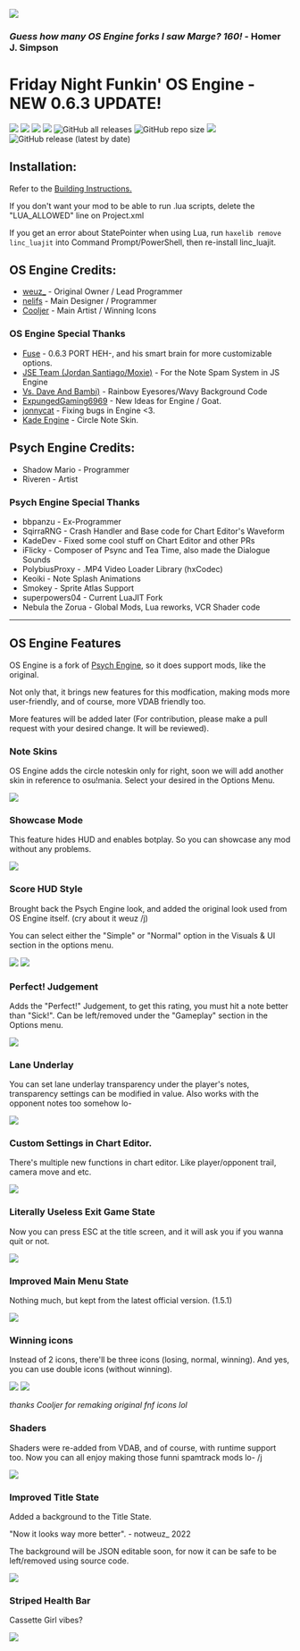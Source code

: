 ![](https://pbs.twimg.com/media/GUgvjl2XoAA7nyC?format=jpg&name=small)
### *Guess how many OS Engine forks I saw Marge? 160!* - Homer J. Simpson

# Friday Night Funkin' OS Engine - NEW 0.6.3 UPDATE!
![](https://img.shields.io/github/issues/FuseIsHere813/FNF-OSEngine-New) ![](https://img.shields.io/github/forks/FuseIsHere813/FNF-OSEngine-New) ![](https://img.shields.io/github/stars/FuseIsHere813/FNF-OSEngine-New) ![](https://img.shields.io/github/license/FuseIsHere813/FNF-OSEngine-New) ![GitHub all releases](https://img.shields.io/github/downloads/FuseIsHere813/FNF-OSEngine-New/total) ![GitHub repo size](https://img.shields.io/github/repo-size/FuseIsHere813/FNF-OSEngine-New) ![](https://img.shields.io/github/contributors/FuseIsHere813/FNF-OSEngine-New) ![GitHub release (latest by date)](https://img.shields.io/github/downloads/FuseIsHere813/FNF-OSEngine-New/latest/total)

## Installation:

Refer to the [Building Instructions.](https://github.com/FuseIsHere813/FNF-OSEngine-New/wiki/Library-Versions)

If you don't want your mod to be able to run .lua scripts, delete the "LUA_ALLOWED" line on Project.xml

If you get an error about StatePointer when using Lua, run `haxelib remove linc_luajit` into Command Prompt/PowerShell, then re-install linc_luajit.

## OS Engine Credits:
* [weuz_](https://github.com/notweuz) - Original Owner / Lead Programmer
* [nelifs](https://github.com/nelifs) - Main Designer / Programmer
* [Cooljer](https://github.com/cooljer) - Main Artist / Winning Icons

### OS Engine Special Thanks
* [Fuse](https://github.com/FuseIsHere813) - 0.6.3 PORT HEH-, and his smart brain for more customizable options.
* [JSE Team (Jordan Santiago/Moxie)](https://github.com/JordanSantiagoYT/FNF-JS-Engine) - For the Note Spam System in JS Engine
* [Vs. Dave And Bambi)](https://twitter.com/vsdaveandbambi) - Rainbow Eyesores/Wavy Background Code
* [ExpungedGaming6969](youtube.com/@ExpungedGaming6969) - New Ideas for Engine / Goat.
* [jonnycat](https://github.com/McJonnycat) - Fixing bugs in Engine <3.
* [Kade Engine](https://gamebanana.com/mods/44291) - Circle Note Skin.

## Psych Engine Credits:
* Shadow Mario - Programmer
* Riveren - Artist

### Psych Engine Special Thanks
* bbpanzu - Ex-Programmer
* SqirraRNG - Crash Handler and Base code for Chart Editor's Waveform
* KadeDev - Fixed some cool stuff on Chart Editor and other PRs
* iFlicky - Composer of Psync and Tea Time, also made the Dialogue Sounds
* PolybiusProxy - .MP4 Video Loader Library (hxCodec)
* Keoiki - Note Splash Animations
* Smokey - Sprite Atlas Support
* superpowers04 - Current LuaJIT Fork
* Nebula the Zorua - Global Mods, Lua reworks, VCR Shader code
_____________________________________

## OS Engine Features

OS Engine is a fork of [Psych Engine](https://github.com/shadowmario/psychengine/tag/0.6.2), so it does support mods, like the original.

Not only that, it brings new features for this modfication, making mods more user-friendly, and of course, more VDAB friendly too.

More features will be added later (For contribution, please make a pull request with your desired change. It will be reviewed).

### Note Skins
OS Engine adds the circle noteskin only for right, soon we will add another skin in reference to osu!mania.
Select your desired in the Options Menu.

![](./docs/img/osEngine/circle.png)

### Showcase Mode
This feature hides HUD and enables botplay. So you can showcase any mod without any problems.

![](./docs/img/osEngine/showcase.png)

### Score HUD Style
Brought back the Psych Engine look, and added the original look used from OS Engine itself.
(cry about it weuz /j)

You can select either the "Simple" or "Normal" option in the Visuals & UI section in the options menu.

![](./docs/img/osEngine/scoreHUD2.png)
![](./docs/img/osEngine/scoreHUD1.png)

### Perfect! Judgement
Adds the "Perfect!" Judgement, to get this rating, you must hit a note better than "Sick!".
Can be left/removed under the "Gameplay" section in the Options menu.

![](./docs/img/osEngine/perfect.png)

### Lane Underlay
You can set lane underlay transparency under the player's notes, transparency settings can be modified in value.
Also works with the opponent notes too somehow lo-

![](./docs/img/osEngine/underlayUGH.png)

### Custom Settings in Chart Editor.
There's multiple new functions in chart editor. Like player/opponent trail, camera move and etc.

![](./docs/img/osEngine/chartOptions.png)

### Literally Useless Exit Game State
Now you can press ESC at the title screen, and it will ask you if you wanna quit or not.

![](./docs/img/osEngine/gameExit.png)

### Improved Main Menu State

Nothing much, but kept from the latest official version. (1.5.1)

![](./docs/img/osEngine/mainMenu.png)

### Winning icons 
Instead of 2 icons, there'll be three icons (losing, normal, winning). And yes, you can use double icons (without winning).

![](./docs/img/osEngine/winIcon1.png)
![](./docs/img/osEngine/winIcon2.png)

*thanks Cooljer for remaking original fnf icons lol*

### Shaders
Shaders were re-added from VDAB, and of course, with runtime support too. Now you can all enjoy making those funni spamtrack mods lo- /j

![](./docs/img/osEngine/inGameExample.png)

### Improved Title State
Added a background to the Title State. 

"Now it looks way more better". - notweuz_ 2022

The background will be JSON editable soon, for now it can be safe to be left/removed using source code.

![](./docs/img/osEngine/title.png)

### Striped Health Bar
Cassette Girl vibes?

![](./docs/img/osEngine/strippedBar.png)
